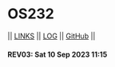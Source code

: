 # OS232

|| [LINKS](https://malifalhakim.github.io/os232/LINKS/) || [LOG](TXT/mylog.txt) || [GitHub](https://github.com/malifalhakim/os232) ||

#### REV03: Sat 10 Sep 2023 11:15
